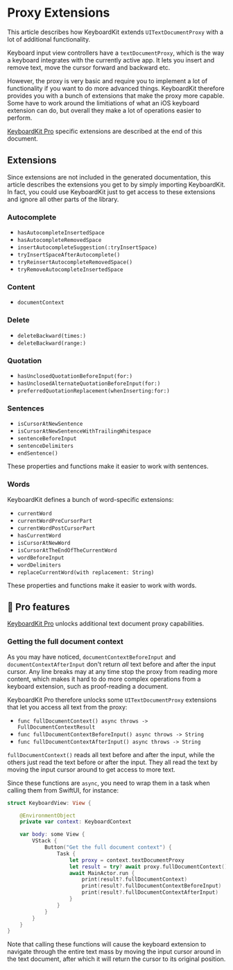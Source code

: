 # Proxy Extensions

This article describes how KeyboardKit extends `UITextDocumentProxy` with a lot of additional functionality.

Keyboard input view controllers have a `textDocumentProxy`, which is the way a keyboard integrates with the currently active app. It lets you insert and remove text, move the cursor forward and backward etc. 

However, the proxy is very basic and require you to implement a lot of functionality if you want to do more advanced things. KeyboardKit therefore provides you with a bunch of extensions that make the proxy more capable. Some have to work around the limitiations of what an iOS keyboard extension can do, but overall they make a lot of operations easier to perform. 

[KeyboardKit Pro][Pro] specific extensions are described at the end of this document.



## Extensions

Since extensions are not included in the generated documentation, this article describes the extensions you get to by simply importing KeyboardKit. In fact, you could use KeyboardKit just to get access to these extensions and ignore all other parts of the library.


### Autocomplete

- `hasAutocompleteInsertedSpace`
- `hasAutocompleteRemovedSpace`
- `insertAutocompleteSuggestion(:tryInsertSpace)`
- `tryInsertSpaceAfterAutocomplete()`
- `tryReinsertAutocompleteRemovedSpace()`
- `tryRemoveAutocompleteInsertedSpace`

### Content

- `documentContext`

### Delete

- `deleteBackward(times:)`
- `deleteBackward(range:)`

### Quotation

- `hasUnclosedQuotationBeforeInput(for:)`
- `hasUnclosedAlternateQuotationBeforeInput(for:)`
- `preferredQuotationReplacement(whenInserting:for:)`

### Sentences

- `isCursorAtNewSentence`
- `isCursorAtNewSentenceWithTrailingWhitespace`
- `sentenceBeforeInput`
- `sentenceDelimiters`
- `endSentence()`

These properties and functions make it easier to work with sentences.


### Words

KeyboardKit defines a bunch of word-specific extensions:

- `currentWord`
- `currentWordPreCursorPart`
- `currentWordPostCursorPart`
- `hasCurrentWord`
- `isCursorAtNewWord`
- `isCursorAtTheEndOfTheCurrentWord`
- `wordBeforeInput`
- `wordDelimiters`
- `replaceCurrentWord(with replacement: String)`

These properties and functions make it easier to work with words.



## 👑 Pro features

[KeyboardKit Pro][Pro] unlocks additional text document proxy capabilities.


### Getting the full document context

As you may have noticed, `documentContextBeforeInput` and `documentContextAfterInput` don't return *all* text before and after the input cursor. Any line breaks may at any time stop the proxy from reading more content, which makes it hard to do more complex operations from a keyboard extension, such as proof-reading a document.

KeyboardKit Pro therefore unlocks some `UITextDocumentProxy` extensions that let you access all text from the proxy:

- `func fullDocumentContext() async throws -> FullDocumentContextResult`
- `func fullDocumentContextBeforeInput() async throws -> String`
- `func fullDocumentContextAfterInput() async throws -> String`

`fullDocumentContext()` reads all text before and after the input, while the others just read the text before or after the input. They all read the text by moving the input cursor around to get access to more text.

Since these functions are `async`, you need to wrap them in a task when calling them from SwiftUI, for instance:

```swift
struct KeyboardView: View {

    @EnvironmentObject
    private var context: KeyboardContext

    var body: some View {
        VStack {
            Button("Get the full document context") {
                Task {
                    let proxy = context.textDocumentProxy
                    let result = try? await proxy.fullDocumentContext()
                    await MainActor.run {
                        print(result?.fullDocumentContext)
                        print(result?.fullDocumentContextBeforeInput)
                        print(result?.fullDocumentContextAfterInput)
                    }
                }
            }
        }
    }
}
```

Note that calling these functions will cause the keyboard extension to navigate through the entire text mass by moving the input cursor around in the text document, after which it will return the cursor to its original position.



[Pro]: https://github.com/KeyboardKit/KeyboardKitPro
